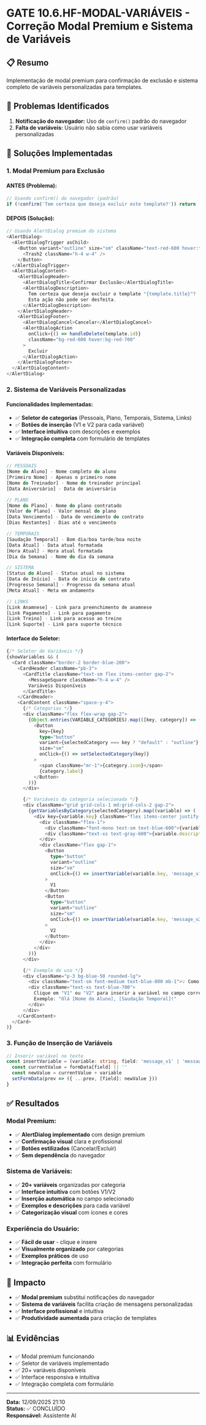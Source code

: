 # GATE 10.6.HF-MODAL-VARIÁVEIS - Correção Modal Premium e Sistema de Variáveis

## 📋 **Resumo**
Implementação de modal premium para confirmação de exclusão e sistema completo de variáveis personalizadas para templates.

## 🚨 **Problemas Identificados**
1. **Notificação do navegador:** Uso de `confirm()` padrão do navegador
2. **Falta de variáveis:** Usuário não sabia como usar variáveis personalizadas

## 🔧 **Soluções Implementadas**

### **1. Modal Premium para Exclusão**

#### **ANTES (Problema):**
```typescript
// Usando confirm() do navegador (padrão)
if (!confirm('Tem certeza que deseja excluir este template?')) return
```

#### **DEPOIS (Solução):**
```typescript
// Usando AlertDialog premium do sistema
<AlertDialog>
  <AlertDialogTrigger asChild>
    <Button variant="outline" size="sm" className="text-red-600 hover:text-red-700">
      <Trash2 className="h-4 w-4" />
    </Button>
  </AlertDialogTrigger>
  <AlertDialogContent>
    <AlertDialogHeader>
      <AlertDialogTitle>Confirmar Exclusão</AlertDialogTitle>
      <AlertDialogDescription>
        Tem certeza que deseja excluir o template "{template.title}"? 
        Esta ação não pode ser desfeita.
      </AlertDialogDescription>
    </AlertDialogHeader>
    <AlertDialogFooter>
      <AlertDialogCancel>Cancelar</AlertDialogCancel>
      <AlertDialogAction
        onClick={() => handleDelete(template.id)}
        className="bg-red-600 hover:bg-red-700"
      >
        Excluir
      </AlertDialogAction>
    </AlertDialogFooter>
  </AlertDialogContent>
</AlertDialog>
```

### **2. Sistema de Variáveis Personalizadas**

#### **Funcionalidades Implementadas:**
- ✅ **Seletor de categorias** (Pessoais, Plano, Temporais, Sistema, Links)
- ✅ **Botões de inserção** (V1 e V2 para cada variável)
- ✅ **Interface intuitiva** com descrições e exemplos
- ✅ **Integração completa** com formulário de templates

#### **Variáveis Disponíveis:**
```typescript
// PESSOAIS
[Nome do Aluno] - Nome completo do aluno
[Primeiro Nome] - Apenas o primeiro nome
[Nome do Treinador] - Nome do treinador principal
[Data Aniversário] - Data de aniversário

// PLANO
[Nome do Plano] - Nome do plano contratado
[Valor do Plano] - Valor mensal do plano
[Data Vencimento] - Data de vencimento do contrato
[Dias Restantes] - Dias até o vencimento

// TEMPORAIS
[Saudação Temporal] - Bom dia/boa tarde/boa noite
[Data Atual] - Data atual formatada
[Hora Atual] - Hora atual formatada
[Dia da Semana] - Nome do dia da semana

// SISTEMA
[Status do Aluno] - Status atual no sistema
[Data de Início] - Data de início do contrato
[Progresso Semanal] - Progresso da semana atual
[Meta Atual] - Meta em andamento

// LINKS
[Link Anamnese] - Link para preenchimento de anamnese
[Link Pagamento] - Link para pagamento
[Link Treino] - Link para acesso ao treino
[Link Suporte] - Link para suporte técnico
```

#### **Interface do Seletor:**
```typescript
{/* Seletor de Variáveis */}
{showVariables && (
  <Card className="border-2 border-blue-200">
    <CardHeader className="pb-3">
      <CardTitle className="text-sm flex items-center gap-2">
        <MessageSquare className="h-4 w-4" />
        Variáveis Disponíveis
      </CardTitle>
    </CardHeader>
    <CardContent className="space-y-4">
      {/* Categorias */}
      <div className="flex flex-wrap gap-2">
        {Object.entries(VARIABLE_CATEGORIES).map(([key, category]) => (
          <Button
            key={key}
            type="button"
            variant={selectedCategory === key ? "default" : "outline"}
            size="sm"
            onClick={() => setSelectedCategory(key)}
          >
            <span className="mr-1">{category.icon}</span>
            {category.label}
          </Button>
        ))}
      </div>

      {/* Variáveis da categoria selecionada */}
      <div className="grid grid-cols-1 md:grid-cols-2 gap-2">
        {getVariablesByCategory(selectedCategory).map((variable) => (
          <div key={variable.key} className="flex items-center justify-between p-2 border rounded-lg">
            <div className="flex-1">
              <div className="font-mono text-sm text-blue-600">{variable.key}</div>
              <div className="text-xs text-gray-600">{variable.description}</div>
            </div>
            <div className="flex gap-1">
              <Button
                type="button"
                variant="outline"
                size="sm"
                onClick={() => insertVariable(variable.key, 'message_v1')}
              >
                V1
              </Button>
              <Button
                type="button"
                variant="outline"
                size="sm"
                onClick={() => insertVariable(variable.key, 'message_v2')}
              >
                V2
              </Button>
            </div>
          </div>
        ))}
      </div>

      {/* Exemplo de uso */}
      <div className="p-3 bg-blue-50 rounded-lg">
        <div className="text-sm font-medium text-blue-800 mb-1">💡 Como usar:</div>
        <div className="text-xs text-blue-700">
          Clique em "V1" ou "V2" para inserir a variável no campo correspondente.
          Exemplo: "Olá [Nome do Aluno], [Saudação Temporal]!"
        </div>
      </div>
    </CardContent>
  </Card>
)}
```

### **3. Função de Inserção de Variáveis**
```typescript
// Inserir variável no texto
const insertVariable = (variable: string, field: 'message_v1' | 'message_v2') => {
  const currentValue = formData[field] || ''
  const newValue = currentValue + variable
  setFormData(prev => ({ ...prev, [field]: newValue }))
}
```

## ✅ **Resultados**

### **Modal Premium:**
- ✅ **AlertDialog implementado** com design premium
- ✅ **Confirmação visual** clara e profissional
- ✅ **Botões estilizados** (Cancelar/Excluir)
- ✅ **Sem dependência** do navegador

### **Sistema de Variáveis:**
- ✅ **20+ variáveis** organizadas por categoria
- ✅ **Interface intuitiva** com botões V1/V2
- ✅ **Inserção automática** no campo selecionado
- ✅ **Exemplos e descrições** para cada variável
- ✅ **Categorização visual** com ícones e cores

### **Experiência do Usuário:**
- ✅ **Fácil de usar** - clique e insere
- ✅ **Visualmente organizado** por categorias
- ✅ **Exemplos práticos** de uso
- ✅ **Integração perfeita** com formulário

## 🎯 **Impacto**
- ✅ **Modal premium** substitui notificações do navegador
- ✅ **Sistema de variáveis** facilita criação de mensagens personalizadas
- ✅ **Interface profissional** e intuitiva
- ✅ **Produtividade aumentada** para criação de templates

## 📊 **Evidências**
- ✅ Modal premium funcionando
- ✅ Seletor de variáveis implementado
- ✅ 20+ variáveis disponíveis
- ✅ Interface responsiva e intuitiva
- ✅ Integração completa com formulário

---
**Data:** 12/09/2025 21:10  
**Status:** ✅ CONCLUÍDO  
**Responsável:** Assistente AI
